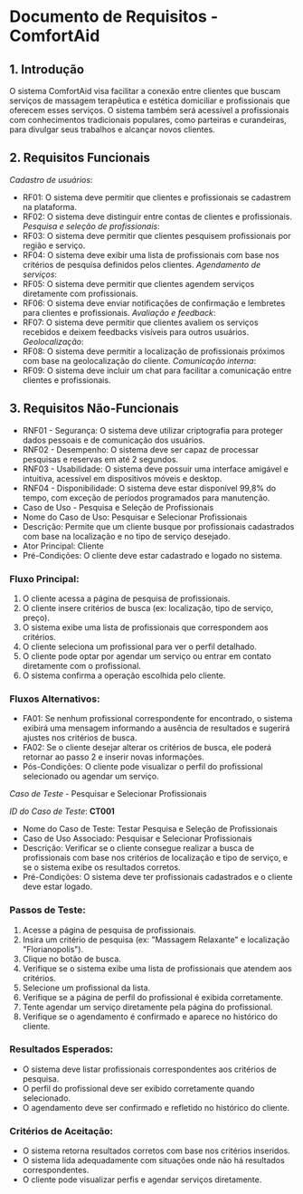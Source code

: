 # Documento de Requisitos - ComfortAid
## 1. Introdução

O sistema ComfortAid visa facilitar a conexão entre clientes que buscam serviços de massagem terapêutica e estética domiciliar e profissionais que oferecem esses serviços. O sistema também será acessível a profissionais com conhecimentos tradicionais populares, como parteiras e curandeiras, para divulgar seus trabalhos e alcançar novos clientes.

## 2. Requisitos Funcionais

_Cadastro de usuários_:
 - RF01: O sistema deve permitir que clientes e profissionais se cadastrem na plataforma.
 - RF02: O sistema deve distinguir entre contas de clientes e profissionais.
_Pesquisa e seleção de profissionais_:
 - RF03: O sistema deve permitir que clientes pesquisem profissionais por região e serviço.
 - RF04: O sistema deve exibir uma lista de profissionais com base nos critérios de pesquisa definidos pelos clientes.
_Agendamento de serviços_:
 - RF05: O sistema deve permitir que clientes agendem serviços diretamente com profissionais.
 - RF06: O sistema deve enviar notificações de confirmação e lembretes para clientes e profissionais.
_Avaliação e feedback_:
 - RF07: O sistema deve permitir que clientes avaliem os serviços recebidos e deixem feedbacks visíveis para outros usuários.
_Geolocalização_:
 - RF08: O sistema deve permitir a localização de profissionais próximos com base na geolocalização do cliente.
_Comunicação interna_:
 - RF09: O sistema deve incluir um chat para facilitar a comunicação entre clientes e profissionais.

## 3. Requisitos Não-Funcionais

 - RNF01 - Segurança: O sistema deve utilizar criptografia para proteger dados pessoais e de comunicação dos usuários.
 - RNF02 - Desempenho: O sistema deve ser capaz de processar pesquisas e reservas em até 2 segundos.
 - RNF03 - Usabilidade: O sistema deve possuir uma interface amigável e intuitiva, acessível em dispositivos móveis e desktop.
 - RNF04 - Disponibilidade: O sistema deve estar disponível 99,8% do tempo, com exceção de períodos programados para manutenção.
 - Caso de Uso - Pesquisa e Seleção de Profissionais
 - Nome do Caso de Uso: Pesquisar e Selecionar Profissionais
 - Descrição: Permite que um cliente busque por profissionais cadastrados com base na localização e no tipo de serviço desejado.
 - Ator Principal: Cliente
 - Pré-Condições: O cliente deve estar cadastrado e logado no sistema.

### Fluxo Principal:

1. O cliente acessa a página de pesquisa de profissionais.
2. O cliente insere critérios de busca (ex: localização, tipo de serviço, preço).
3. O sistema exibe uma lista de profissionais que correspondem aos critérios.
4. O cliente seleciona um profissional para ver o perfil detalhado.
5. O cliente pode optar por agendar um serviço ou entrar em contato diretamente com o profissional.
6. O sistema confirma a operação escolhida pelo cliente.

### Fluxos Alternativos:

 - FA01: Se nenhum profissional correspondente for encontrado, o sistema exibirá uma mensagem informando a ausência de resultados e sugerirá ajustes nos critérios de busca.
 - FA02: Se o cliente desejar alterar os critérios de busca, ele poderá retornar ao passo 2 e inserir novas informações.
 - Pós-Condições: O cliente pode visualizar o perfil do profissional selecionado ou agendar um serviço.

_Caso de Teste_ - Pesquisar e Selecionar Profissionais

_ID do Caso de Teste_: __CT001__
 - Nome do Caso de Teste: Testar Pesquisa e Seleção de Profissionais
 - Caso de Uso Associado: Pesquisar e Selecionar Profissionais
 - Descrição: Verificar se o cliente consegue realizar a busca de profissionais com base nos critérios de localização e tipo de serviço, e se o sistema exibe os resultados corretos.
 - Pré-Condições: O sistema deve ter profissionais cadastrados e o cliente deve estar logado.

### Passos de Teste:

1. Acesse a página de pesquisa de profissionais.
2. Insira um critério de pesquisa (ex: "Massagem Relaxante" e localização "Florianopolis").
3. Clique no botão de busca.
4. Verifique se o sistema exibe uma lista de profissionais que atendem aos critérios.
5. Selecione um profissional da lista.
6. Verifique se a página de perfil do profissional é exibida corretamente.
7. Tente agendar um serviço diretamente pela página do profissional.
8. Verifique se o agendamento é confirmado e aparece no histórico do cliente.

### Resultados Esperados:

 - O sistema deve listar profissionais correspondentes aos critérios de pesquisa.
 - O perfil do profissional deve ser exibido corretamente quando selecionado.
 - O agendamento deve ser confirmado e refletido no histórico do cliente.

### Critérios de Aceitação:

 - O sistema retorna resultados corretos com base nos critérios inseridos.
 - O sistema lida adequadamente com situações onde não há resultados correspondentes.
 - O cliente pode visualizar perfis e agendar serviços diretamente.
